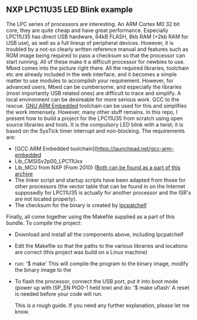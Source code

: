 ## NXP LPC11U35 LED Blink example

The LPC series of processors are interesting. An ARM Cortex M0 32 bit core, they are quite cheap and have great performance. Especially LPC11U35 has direct USB hardware, 64kB FLASH, 8kb RAM (+2kb RAM for USB use), as well as a full lineup of peripheral devices.
However, it is troubled by a not-so clearly written reference manual and features such as ROM image being required to pass a checksum so that the processor can start running. All of these make it a difficult processor for newbies to use. Mbed comes into the picture right there. All the required libraries, toolchain etc are already included in the web interface, and it becomes a simple matter to use modules to accomplish your requirement. However, for advanced users, Mbed can be cumbersome, and especially the libraries (most importantly USB related ones) are difficult to trace and simplify. A local environment can be desireable for more serious work.
GCC to the rescue. [GNU ARM Embedded](https://launchpad.net/gcc-arm-embedded) toolchain can be used for this and simplifies the work immensely. However, many other stuff remains.
In this repo, I present how to build a project for the LPC11U35 from scratch using open source libraries and tools. It is the compulsory LED blink with a twist; it is based on the SysTick timer interrupt and non-blocking.
The requirements are:
- [GCC ARM Embedded toolchain](https://launchpad.net/gcc-arm-embedded
- Lib_CMSISv2p00_LPC11Uxx 
- Lib_MCU from NXP (From 2010)
 ([Both can be found as a part of this archive](https://www.embeddedartists.com/wp-content/uploads/2018/07/qsb_lpc11u35_120509.zip)
- The linker script and startup scripts have been adapted from those for other processors (the vector table that can be found in on the Internet supposedly for LPC11U35 is actually for another processor and the ISR's are not located properly).
- The checksum for the binary is created by [lpcpatchelf](https://github.com/nPipen/lpcpatchelf)

Finally, all come together using the Makefile supplied as a part of this bundle. To compile the project:
- Download and install all the components above, including lpcpatchelf
- Edit the Makefile so that the paths to the various libraries and locations are correct (this project was build on a Linux machine)
- run: '$ make'
  This will compile the program to the binary image, modify the binary image to the 
- To flash the processor, connect the USB port, put it into boot mode (power up with ISP_EN PIO0-1 held low) and do:
  '$ make uflash'
   A reset is needed before your code will run.
   
   This is a rough guide. If you need any further explanation, please let me know.
   
